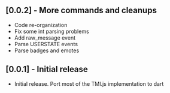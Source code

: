 ## [0.0.2] - More commands and cleanups

* Code re-organization
* Fix some int parsing problems
* Add raw_message event
* Parse USERSTATE events
* Parse badges and emotes

## [0.0.1] - Initial release

* Initial release. Port most of the TMI.js implementation to dart
